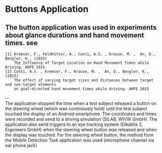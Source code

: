 Buttons Application
===

The button application was used in experiments about glance durations and hand movement times.
see
--
    [1] Kremser, F., Feldhütter, A., Conti, A.S. , Krause, M. ,  An, D., Bengler, K., (2015)
        The Influence of Target Location on Hand Movement Times while Driving. AHFE 2015
    [2] Conti, A.S. , Kremser, F., Krause, M. ,  An, D., Bengler, K., (2015)
        The effect of varying target sizes and distances between target and non-target elements
        on goal-directed hand movement times while driving. AHFE 2015
--  
The application stopped the time when a test subject released a button on the steering wheel (which was continiously hold) until the test subject touched the display of an Android smartphone.
The coordinates and times were recorded and send to a driving simulation (SILAB, WIVW GmbH). 
The application also send triggers to an eye tracking system (Dikablis 2, Ergoneers GmbH) when the steering wheel button was released and when the display was touched.
For the steering wheel button, the method from the Mobile Detection Task application was used (microphone channel via ear phone jack)

